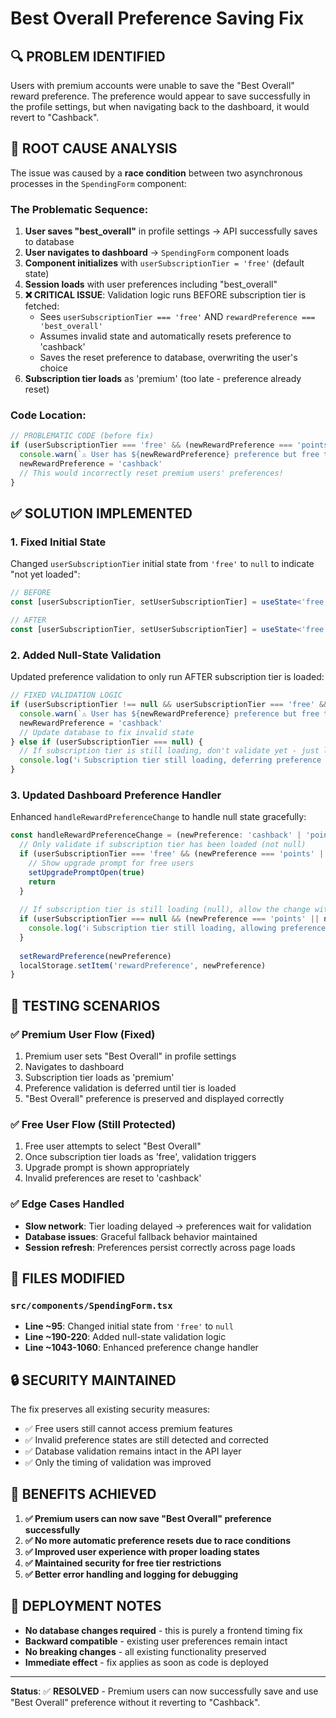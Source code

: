 # Best Overall Preference Saving Fix

## 🔍 **PROBLEM IDENTIFIED**

Users with premium accounts were unable to save the "Best Overall" reward preference. The preference would appear to save successfully in the profile settings, but when navigating back to the dashboard, it would revert to "Cashback".

## 🔬 **ROOT CAUSE ANALYSIS**

The issue was caused by a **race condition** between two asynchronous processes in the `SpendingForm` component:

### The Problematic Sequence:
1. **User saves "best_overall"** in profile settings → API successfully saves to database
2. **User navigates to dashboard** → `SpendingForm` component loads
3. **Component initializes** with `userSubscriptionTier = 'free'` (default state)
4. **Session loads** with user preferences including "best_overall"
5. **❌ CRITICAL ISSUE**: Validation logic runs BEFORE subscription tier is fetched:
   - Sees `userSubscriptionTier === 'free'` AND `rewardPreference === 'best_overall'`
   - Assumes invalid state and automatically resets preference to 'cashback'
   - Saves the reset preference to database, overwriting the user's choice
6. **Subscription tier loads** as 'premium' (too late - preference already reset)

### Code Location:
```typescript
// PROBLEMATIC CODE (before fix)
if (userSubscriptionTier === 'free' && (newRewardPreference === 'points' || newRewardPreference === 'best_overall')) {
  console.warn(`⚠️ User has ${newRewardPreference} preference but free tier - resetting to cashback`)
  newRewardPreference = 'cashback'
  // This would incorrectly reset premium users' preferences!
}
```

## ✅ **SOLUTION IMPLEMENTED**

### 1. **Fixed Initial State**
Changed `userSubscriptionTier` initial state from `'free'` to `null` to indicate "not yet loaded":

```typescript
// BEFORE
const [userSubscriptionTier, setUserSubscriptionTier] = useState<'free' | 'premium'>('free')

// AFTER  
const [userSubscriptionTier, setUserSubscriptionTier] = useState<'free' | 'premium' | null>(null)
```

### 2. **Added Null-State Validation**
Updated preference validation to only run AFTER subscription tier is loaded:

```typescript
// FIXED VALIDATION LOGIC
if (userSubscriptionTier !== null && userSubscriptionTier === 'free' && (newRewardPreference === 'points' || newRewardPreference === 'best_overall')) {
  console.warn(`⚠️ User has ${newRewardPreference} preference but free tier - resetting to cashback`)
  newRewardPreference = 'cashback'
  // Update database to fix invalid state
} else if (userSubscriptionTier === null) {
  // If subscription tier is still loading, don't validate yet - just load the preference
  console.log('ℹ️ Subscription tier still loading, deferring preference validation')
}
```

### 3. **Updated Dashboard Preference Handler**
Enhanced `handleRewardPreferenceChange` to handle null state gracefully:

```typescript
const handleRewardPreferenceChange = (newPreference: 'cashback' | 'points' | 'best_overall') => {
  // Only validate if subscription tier has been loaded (not null)
  if (userSubscriptionTier === 'free' && (newPreference === 'points' || newPreference === 'best_overall')) {
    // Show upgrade prompt for free users
    setUpgradePromptOpen(true)
    return
  }
  
  // If subscription tier is still loading (null), allow the change without validation
  if (userSubscriptionTier === null && (newPreference === 'points' || newPreference === 'best_overall')) {
    console.log('ℹ️ Subscription tier still loading, allowing preference change without validation')
  }
  
  setRewardPreference(newPreference)
  localStorage.setItem('rewardPreference', newPreference)
}
```

## 🧪 **TESTING SCENARIOS**

### ✅ **Premium User Flow (Fixed)**
1. Premium user sets "Best Overall" in profile settings
2. Navigates to dashboard
3. Subscription tier loads as 'premium' 
4. Preference validation is deferred until tier is loaded
5. "Best Overall" preference is preserved and displayed correctly

### ✅ **Free User Flow (Still Protected)**
1. Free user attempts to select "Best Overall" 
2. Once subscription tier loads as 'free', validation triggers
3. Upgrade prompt is shown appropriately
4. Invalid preferences are reset to 'cashback'

### ✅ **Edge Cases Handled**
- **Slow network**: Tier loading delayed → preferences wait for validation
- **Database issues**: Graceful fallback behavior maintained
- **Session refresh**: Preferences persist correctly across page loads

## 📁 **FILES MODIFIED**

### `src/components/SpendingForm.tsx`
- **Line ~95**: Changed initial state from `'free'` to `null`
- **Line ~190-220**: Added null-state validation logic
- **Line ~1043-1060**: Enhanced preference change handler

## 🔒 **SECURITY MAINTAINED**

The fix preserves all existing security measures:
- ✅ Free users still cannot access premium features
- ✅ Invalid preference states are still detected and corrected
- ✅ Database validation remains intact in the API layer
- ✅ Only the timing of validation was improved

## 🚀 **BENEFITS ACHIEVED**

1. **✅ Premium users can now save "Best Overall" preference successfully**
2. **✅ No more automatic preference resets due to race conditions**
3. **✅ Improved user experience with proper loading states**
4. **✅ Maintained security for free tier restrictions**
5. **✅ Better error handling and logging for debugging**

## 🔄 **DEPLOYMENT NOTES**

- **No database changes required** - this is purely a frontend timing fix
- **Backward compatible** - existing user preferences remain intact
- **No breaking changes** - all existing functionality preserved
- **Immediate effect** - fix applies as soon as code is deployed

---

**Status**: ✅ **RESOLVED** - Premium users can now successfully save and use "Best Overall" preference without it reverting to "Cashback". 